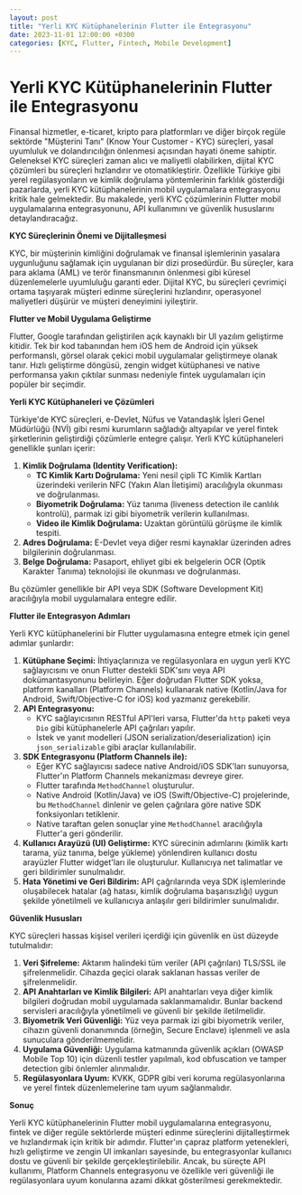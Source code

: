 ```yaml
---
layout: post
title: "Yerli KYC Kütüphanelerinin Flutter ile Entegrasyonu"
date: 2023-11-01 12:00:00 +0300
categories: [KYC, Flutter, Fintech, Mobile Development]
---
```


# Yerli KYC Kütüphanelerinin Flutter ile Entegrasyonu

Finansal hizmetler, e-ticaret, kripto para platformları ve diğer birçok regüle sektörde "Müşterini Tanı" (Know Your Customer - KYC) süreçleri, yasal uyumluluk ve dolandırıcılığın önlenmesi açısından hayati öneme sahiptir. Geleneksel KYC süreçleri zaman alıcı ve maliyetli olabilirken, dijital KYC çözümleri bu süreçleri hızlandırır ve otomatikleştirir. Özellikle Türkiye gibi yerel regülasyonların ve kimlik doğrulama yöntemlerinin farklılık gösterdiği pazarlarda, yerli KYC kütüphanelerinin mobil uygulamalara entegrasyonu kritik hale gelmektedir. Bu makalede, yerli KYC çözümlerinin Flutter mobil uygulamalarına entegrasyonunu, API kullanımını ve güvenlik hususlarını detaylandıracağız.

**KYC Süreçlerinin Önemi ve Dijitalleşmesi**

KYC, bir müşterinin kimliğini doğrulamak ve finansal işlemlerinin yasalara uygunluğunu sağlamak için uygulanan bir dizi prosedürdür. Bu süreçler, kara para aklama (AML) ve terör finansmanının önlenmesi gibi küresel düzenlemelerle uyumluluğu garanti eder. Dijital KYC, bu süreçleri çevrimiçi ortama taşıyarak müşteri edinme süreçlerini hızlandırır, operasyonel maliyetleri düşürür ve müşteri deneyimini iyileştirir.

**Flutter ve Mobil Uygulama Geliştirme**

Flutter, Google tarafından geliştirilen açık kaynaklı bir UI yazılım geliştirme kitidir. Tek bir kod tabanından hem iOS hem de Android için yüksek performanslı, görsel olarak çekici mobil uygulamalar geliştirmeye olanak tanır. Hızlı geliştirme döngüsü, zengin widget kütüphanesi ve native performansa yakın çıktılar sunması nedeniyle fintek uygulamaları için popüler bir seçimdir.

**Yerli KYC Kütüphaneleri ve Çözümleri**

Türkiye'de KYC süreçleri, e-Devlet, Nüfus ve Vatandaşlık İşleri Genel Müdürlüğü (NVİ) gibi resmi kurumların sağladığı altyapılar ve yerel fintek şirketlerinin geliştirdiği çözümlerle entegre çalışır. Yerli KYC kütüphaneleri genellikle şunları içerir:

1.  **Kimlik Doğrulama (Identity Verification):**
    *   **TC Kimlik Kartı Doğrulama:** Yeni nesil çipli TC Kimlik Kartları üzerindeki verilerin NFC (Yakın Alan İletişimi) aracılığıyla okunması ve doğrulanması.
    *   **Biyometrik Doğrulama:** Yüz tanıma (liveness detection ile canlılık kontrolü), parmak izi gibi biyometrik verilerin kullanılması.
    *   **Video ile Kimlik Doğrulama:** Uzaktan görüntülü görüşme ile kimlik tespiti.
2.  **Adres Doğrulama:** E-Devlet veya diğer resmi kaynaklar üzerinden adres bilgilerinin doğrulanması.
3.  **Belge Doğrulama:** Pasaport, ehliyet gibi ek belgelerin OCR (Optik Karakter Tanıma) teknolojisi ile okunması ve doğrulanması.

Bu çözümler genellikle bir API veya SDK (Software Development Kit) aracılığıyla mobil uygulamalara entegre edilir.

**Flutter ile Entegrasyon Adımları**

Yerli KYC kütüphanelerini bir Flutter uygulamasına entegre etmek için genel adımlar şunlardır:

1.  **Kütüphane Seçimi:** İhtiyaçlarınıza ve regülasyonlara en uygun yerli KYC sağlayıcısını ve onun Flutter destekli SDK'sını veya API dokümantasyonunu belirleyin. Eğer doğrudan Flutter SDK yoksa, platform kanalları (Platform Channels) kullanarak native (Kotlin/Java for Android, Swift/Objective-C for iOS) kod yazmanız gerekebilir.
2.  **API Entegrasyonu:**
    *   KYC sağlayıcısının RESTful API'leri varsa, Flutter'da `http` paketi veya `Dio` gibi kütüphanelerle API çağrıları yapılır.
    *   İstek ve yanıt modelleri (JSON serialization/deserialization) için `json_serializable` gibi araçlar kullanılabilir.
3.  **SDK Entegrasyonu (Platform Channels ile):**
    *   Eğer KYC sağlayıcısı sadece native Android/iOS SDK'ları sunuyorsa, Flutter'ın Platform Channels mekanizması devreye girer.
    *   Flutter tarafında `MethodChannel` oluşturulur.
    *   Native Android (Kotlin/Java) ve iOS (Swift/Objective-C) projelerinde, bu `MethodChannel` dinlenir ve gelen çağrılara göre native SDK fonksiyonları tetiklenir.
    *   Native taraftan gelen sonuçlar yine `MethodChannel` aracılığıyla Flutter'a geri gönderilir.
4.  **Kullanıcı Arayüzü (UI) Geliştirme:** KYC sürecinin adımlarını (kimlik kartı tarama, yüz tanıma, belge yükleme) yönlendiren kullanıcı dostu arayüzler Flutter widget'ları ile oluşturulur. Kullanıcıya net talimatlar ve geri bildirimler sunulmalıdır.
5.  **Hata Yönetimi ve Geri Bildirim:** API çağrılarında veya SDK işlemlerinde oluşabilecek hatalar (ağ hatası, kimlik doğrulama başarısızlığı) uygun şekilde yönetilmeli ve kullanıcıya anlaşılır geri bildirimler sunulmalıdır.

**Güvenlik Hususları**

KYC süreçleri hassas kişisel verileri içerdiği için güvenlik en üst düzeyde tutulmalıdır:

1.  **Veri Şifreleme:** Aktarım halindeki tüm veriler (API çağrıları) TLS/SSL ile şifrelenmelidir. Cihazda geçici olarak saklanan hassas veriler de şifrelenmelidir.
2.  **API Anahtarları ve Kimlik Bilgileri:** API anahtarları veya diğer kimlik bilgileri doğrudan mobil uygulamada saklanmamalıdır. Bunlar backend servisleri aracılığıyla yönetilmeli ve güvenli bir şekilde iletilmelidir.
3.  **Biyometrik Veri Güvenliği:** Yüz veya parmak izi gibi biyometrik veriler, cihazın güvenli donanımında (örneğin, Secure Enclave) işlenmeli ve asla sunuculara gönderilmemelidir.
4.  **Uygulama Güvenliği:** Uygulama katmanında güvenlik açıkları (OWASP Mobile Top 10) için düzenli testler yapılmalı, kod obfuscation ve tamper detection gibi önlemler alınmalıdır.
5.  **Regülasyonlara Uyum:** KVKK, GDPR gibi veri koruma regülasyonlarına ve yerel fintek düzenlemelerine tam uyum sağlanmalıdır.

**Sonuç**

Yerli KYC kütüphanelerinin Flutter mobil uygulamalarına entegrasyonu, fintek ve diğer regüle sektörlerde müşteri edinme süreçlerini dijitalleştirmek ve hızlandırmak için kritik bir adımdır. Flutter'ın çapraz platform yetenekleri, hızlı geliştirme ve zengin UI imkanları sayesinde, bu entegrasyonlar kullanıcı dostu ve güvenli bir şekilde gerçekleştirilebilir. Ancak, bu süreçte API kullanımı, Platform Channels entegrasyonu ve özellikle veri güvenliği ile regülasyonlara uyum konularına azami dikkat gösterilmesi gerekmektedir.